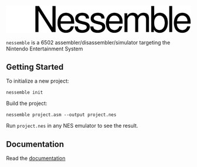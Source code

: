 ![Nessemble](website/static/img/nessemble.gif)

`nessemble` is a 6502 assembler/disassembler/simulator targeting the Nintendo
Entertainment System

## Getting Started

To initialize a new project:

```text
nessemble init
```

Build the project:

```text
nessemble project.asm --output project.nes
```

Run `project.nes` in any NES emulator to see the result.

## Documentation

Read the [documentation](//docs.nessemble.com)
